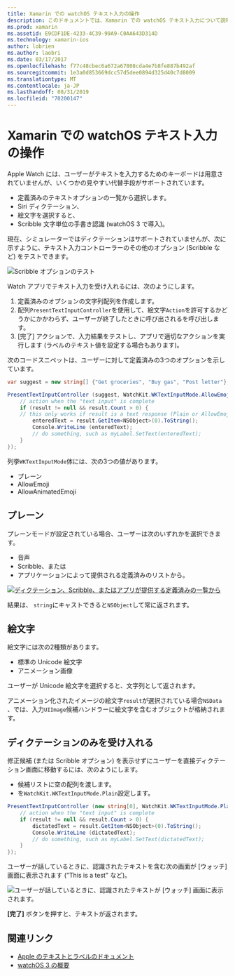 ```yaml
---
title: Xamarin での watchOS テキスト入力の操作
description: このドキュメントでは、Xamarin での watchOS テキスト入力について説明します。 ここでは、scribbling、plain text、emojis、およびディクテーションについて説明します。
ms.prod: xamarin
ms.assetid: E9CDF1DE-4233-4C39-99A9-C0AA643D314D
ms.technology: xamarin-ios
author: lobrien
ms.author: laobri
ms.date: 03/17/2017
ms.openlocfilehash: f77c48cbec6a672a67808cda4e7b8fe887b492af
ms.sourcegitcommit: 1e3a0d853669dcc57d5dee0894d325d40c7d8009
ms.translationtype: MT
ms.contentlocale: ja-JP
ms.lasthandoff: 08/31/2019
ms.locfileid: "70200147"
---
```

# <a name="working-with-watchos-text-input-in-xamarin"></a>Xamarin での watchOS テキスト入力の操作

Apple Watch には、ユーザーがテキストを入力するためのキーボードは用意されていませんが、いくつかの見やすい代替手段がサポートされています。

- 定義済みのテキストオプションの一覧から選択します。
- Siri ディクテーション、
- 絵文字を選択すると、
- Scribble 文字単位の手書き認識 (watchOS 3 で導入)。

現在、シミュレーターではディクテーションはサポートされていませんが、次に示すように、テキスト入力コントローラーのその他のオプション (Scribble など) をテストできます。

![](text-input-images/textinput-sml.png "Scribble オプションのテスト")

Watch アプリでテキスト入力を受け入れるには、次のようにします。

1. 定義済みのオプションの文字列配列を作成します。
2. 配列`PresentTextInputController`を使用して、絵文字`Action`を許可するかどうかにかかわらず、ユーザーが終了したときに呼び出されるを呼び出します。
3. [完了] アクションで、入力結果をテストし、アプリで適切なアクションを実行します (ラベルのテキスト値を設定する場合もあります)。

次のコードスニペットは、ユーザーに対して定義済みの3つのオプションを示しています。

```csharp
var suggest = new string[] {"Get groceries", "Buy gas", "Post letter"};

PresentTextInputController (suggest, WatchKit.WKTextInputMode.AllowEmoji, (result) => {
    // action when the "text input" is complete
    if (result != null && result.Count > 0) {
    // this only works if result is a text response (Plain or AllowEmoji)
        enteredText = result.GetItem<NSObject>(0).ToString();
        Console.WriteLine (enteredText);
        // do something, such as myLabel.SetText(enteredText);
    }
});
```

列挙`WKTextInputMode`体には、次の3つの値があります。

- プレーン
- AllowEmoji
- AllowAnimatedEmoji

## <a name="plain"></a>プレーン

プレーンモードが設定されている場合、ユーザーは次のいずれかを選択できます。

- 音声
- Scribble、または
- アプリケーションによって提供される定義済みのリストから。

[![](text-input-images/plain-scribble-sml.png "ディクテーション、Scribble、またはアプリが提供する定義済みの一覧から")](text-input-images/plain-scribble.png#lightbox)

結果は、 `string`にキャストできると`NSObject`して常に返されます。

## <a name="emoji"></a>絵文字

絵文字には次の2種類があります。

- 標準の Unicode 絵文字
- アニメーション画像

ユーザーが Unicode 絵文字を選択すると、文字列として返されます。

アニメーション化されたイメージの絵文字`result`が選択されている場合`NSData` 、では、入力`UIImage`候補ハンドラーに絵文字を含むオブジェクトが格納されます。

## <a name="accepting-dictation-only"></a>ディクテーションのみを受け入れる

修正候補 (または Scribble オプション) を表示せずにユーザーを直接ディクテーション画面に移動するには、次のようにします。

- 候補リストに空の配列を渡します。
- を`WatchKit.WKTextInputMode.Plain`設定します。

```csharp
PresentTextInputController (new string[0], WatchKit.WKTextInputMode.Plain, (result) => {
    // action when the "text input" is complete
    if (result != null && result.Count > 0) {
        dictatedText = result.GetItem<NSObject>(0).ToString();
        Console.WriteLine (dictatedText);
        // do something, such as myLabel.SetText(dictatedText);
    }
});
```

ユーザーが話しているときに、認識されたテキストを含む次の画面が [ウォッチ] 画面に表示されます ("This is a test" など)。

![](text-input-images/dictation.png "ユーザーが話しているときに、認識されたテキストが [ウォッチ] 画面に表示されます。")

**[完了]** ボタンを押すと、テキストが返されます。



## <a name="related-links"></a>関連リンク

- [Apple のテキストとラベルのドキュメント](https://developer.apple.com/library/ios/documentation/General/Conceptual/WatchKitProgrammingGuide/TextandLabels.html)
- [watchOS 3 の概要](~/ios/watchos/platform/introduction-to-watchos3/index.md)
